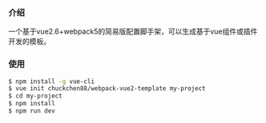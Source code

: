### 介绍

一个基于vue2.6+webpack5的简易版配置脚手架，可以生成基于vue组件或插件开发的模板。

### 使用
``` bash
$ npm install -g vue-cli
$ vue init chuckchen88/webpack-vue2-template my-project
$ cd my-project
$ npm install
$ npm run dev
```
